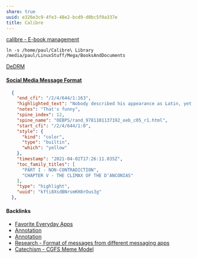 ```yaml
---
share: true
uuid: e326e3c9-4fe3-48e2-bcd9-d0bc5f0a337e
title: Calibre
---
```

[calibre - E-book management](https://calibre-ebook.com/)

```
ln -s /home/paul/Calibre\ Library /media/paul/LinuxStuff/Mega/BooksAndDocuments
```

[DeDRM](../15ca4cd3-c871-4cdf-9a09-0332f1d9d22b)


#### [Social Media Message Format](../ea6dd9c4-c148-4631-af5f-63ffe73fceb3)


``` JSON
  {
    "end_cfi": "/2/4/644/1:163",
    "highlighted_text": "Nobody described his appearance as Latin, yet the word applied to him, not in its present, but in its original sense, not pertaining to Spain, but to ancient Rome.",
    "notes": "That's funny",
    "spine_index": 12,
    "spine_name": "OEBPS/rand_9781101137192_oeb_c05_r1.html",
    "start_cfi": "/2/4/644/1:0",
    "style": {
      "kind": "color",
      "type": "builtin",
      "which": "yellow"
    },
    "timestamp": "2021-04-02T17:26:11.035Z",
    "toc_family_titles": [
      "PART I - NON-CONTRADICTION",
      "CHAPTER V - THE CLIMAX OF THE D‘ANCONIAS"
    ],
    "type": "highlight",
    "uuid": "kfti8XsdBNrsmKH8rOus3g"
  },
```

#### Backlinks

* [Favorite Everyday Apps](/444ff7c7-77b4-483c-b801-3955d2daeb0a)
* [Annotation](/02313f15-9c64-4b12-9c56-383ff9adcdf3)
* [Annotation](/02313f15-9c64-4b12-9c56-383ff9adcdf3)
* [Research - Format of messages from different messaging apps](/6af8ae27-bf2e-4228-aaba-d28f82f4e329)
* [Catechism - CGFS Meme Model](/f8a441e8-67b1-4672-9dad-a1ad8ed192a2)
